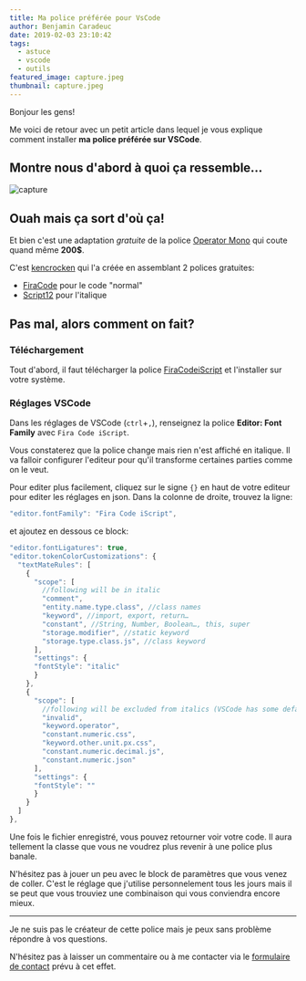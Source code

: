 ```yaml
---
title: Ma police préférée pour VsCode
author: Benjamin Caradeuc
date: 2019-02-03 23:10:42
tags:
  - astuce
  - vscode
  - outils
featured_image: capture.jpeg
thumbnail: capture.jpeg
---
```


Bonjour les gens!

Me voici de retour avec un petit article dans lequel je vous explique comment installer **ma police préférée sur VSCode**.

## Montre nous d'abord à quoi ça ressemble...

![capture](capture.jpeg)

## Ouah mais ça sort d'où ça!

Et bien c'est une adaptation *gratuite* de la police [Operator Mono](https://www.typography.com/fonts/operator/styles/operatormono) qui coute quand même **200$**.

C'est [kencrocken](https://kencrocken.github.io/) qui l'a créée en assemblant 2 polices gratuites:
* [FiraCode](https://github.com/tonsky/FiraCode) pour le code "normal"
* [Script12](https://www.myfontsfree.com/134618/script12pitchbt.htm) pour l'italique

## Pas mal, alors comment on fait?

### Téléchargement

Tout d'abord, il faut télécharger la police [FiraCodeiScript](https://github.com/kencrocken/FiraCodeiScript) et l'installer sur votre système.

### Réglages VSCode

Dans les réglages de VSCode (`ctrl`+`,`), renseignez la police **Editor: Font Family** avec `Fira Code iScript`.

Vous constaterez que la police change mais rien n'est affiché en italique. Il va falloir configurer l'editeur pour qu'il transforme certaines parties comme on le veut.

Pour editer plus facilement, cliquez sur le signe `{}` en haut de votre editeur pour editer les réglages en json. Dans la colonne de droite, trouvez la ligne:

```js
"editor.fontFamily": "Fira Code iScript",
```

et ajoutez en dessous ce block:

```js
"editor.fontLigatures": true,
"editor.tokenColorCustomizations": {
  "textMateRules": [
    {
      "scope": [
        //following will be in italic
        "comment",
        "entity.name.type.class", //class names
        "keyword", //import, export, return…
        "constant", //String, Number, Boolean…, this, super
        "storage.modifier", //static keyword
        "storage.type.class.js", //class keyword
      ],
      "settings": {
      "fontStyle": "italic"
      }
    },
    {
      "scope": [
        //following will be excluded from italics (VSCode has some defaults for italics)
        "invalid",
        "keyword.operator",
        "constant.numeric.css",
        "keyword.other.unit.px.css",
        "constant.numeric.decimal.js",
        "constant.numeric.json"
      ],
      "settings": {
      "fontStyle": ""
      }
    }
  ]
},
```

Une fois le fichier enregistré, vous pouvez retourner voir votre code. Il aura tellement la classe que vous ne voudrez plus revenir à une police plus banale.

N'hésitez pas à jouer un peu avec le block de paramètres que vous venez de coller. C'est le réglage que j'utilise personnelement tous les jours mais il se peut que vous trouviez une combinaison qui vous conviendra encore mieux.

---

Je ne suis pas le créateur de cette police mais je peux sans problème répondre à vos questions.

N'hésitez pas à laisser un commentaire ou à me contacter via le [formulaire de contact](/contact) prévu à cet effet.
